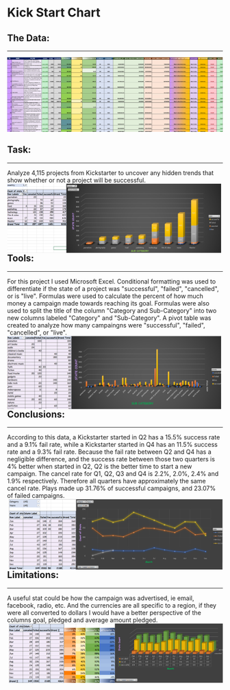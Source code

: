 # Kick Start Chart

## The Data:
---
<img align="center" src="images/ExcelP1.PNG" width="900" wrap> 

## Task:
---
Analyze 4,115 projects from Kickstarter to uncover any hidden trends that show whether or not a project will be successful.
<img align="left" src="images/ExcelP2.PNG" width="500">

## Tools:
---
For this project I used Microsoft Excel. Conditional formatting was used to differentiate if the state of a project was "successful", "failed", "cancelled", or is "live". Formulas were used to calculate the percent of how much money a campaign made towards reaching its goal. Formulas were also used to split the title of the column "Category and Sub-Category" into two new columns labeled "Category" and "Sub-Category". A pivot table was created to analyze how many campaingns were "successful", "failed", "cancelled", or "live". 
<img align="left" src="images/ExcelP3.PNG" width="500" >

## Conclusions:
---
According to this data, a Kickstarter started in Q2 has a 15.5% success rate and a 9.1% fail rate, while a Kickstarter started in Q4 has an 11.5% success rate and a 9.3% fail rate. Because the fail rate between Q2 and Q4 has a negligible difference, and the success rate between those two quarters is 4% better when started in Q2, Q2 is the better time to start a new campaign.
The cancel rate for Q1, Q2, Q3 and Q4 is 2.2%, 2.0%, 2.4% and 1.9% respectively. Therefore all quarters have approximately the same cancel rate. Plays made up 31.76% of successful campaigns, and 23.07% of failed campaigns.
<img align="right" src="images/ExcelP4.PNG" width="500">

## Limitations:
---
A useful stat could be how the campaign was advertised, ie email, facebook, radio, etc. And the currencies are all specific to a region, if they were all converted to dollars I would have a better perspective of the columns goal, pledged and average amount pledged.
<img align="right" src="images/ExcelP5.PNG" width="500">

